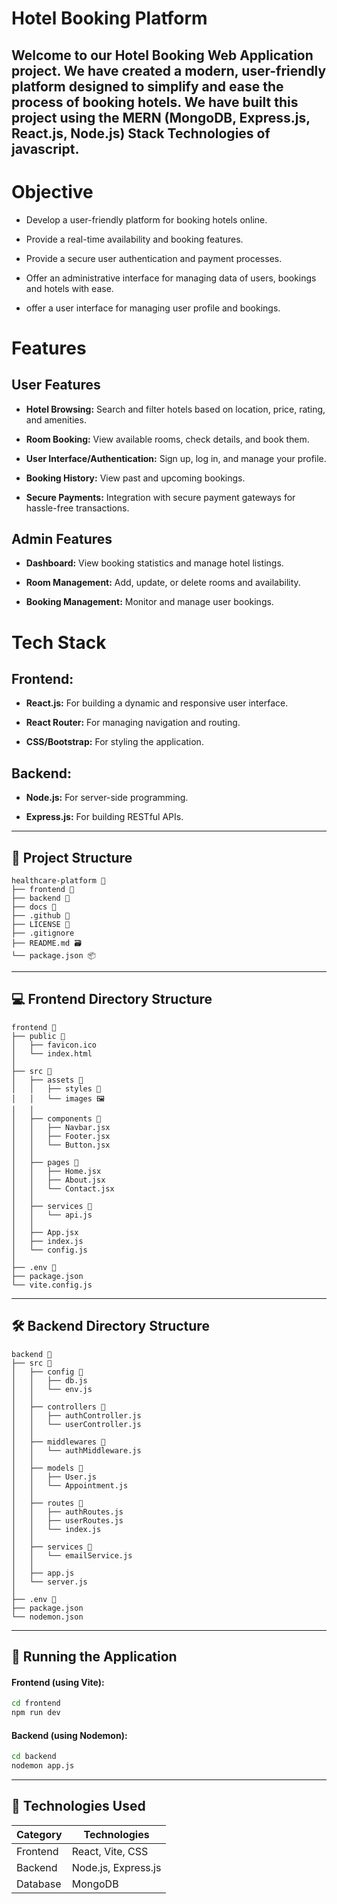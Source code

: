 # Hotel Booking Platform

Welcome to our Hotel Booking Web Application project. We have created a modern, user-friendly platform designed to simplify and ease the process of booking hotels. We have built this project using the MERN (MongoDB, Express.js, React.js, Node.js) Stack Technologies of javascript.
---
# Objective

- Develop a user-friendly platform for booking hotels online.

- Provide a real-time availability and booking features.

- Provide a secure user authentication and payment processes.

- Offer an administrative interface for managing data of users, bookings and hotels with ease.

- offer a user interface for managing user profile and bookings.

# Features
## User Features

- **Hotel Browsing:** Search and filter hotels based on location, price, rating, and amenities.

- **Room Booking:** View available rooms, check details, and book them.

- **User Interface/Authentication:** Sign up, log in, and manage your profile.

- **Booking History:** View past and upcoming bookings.

- **Secure Payments:** Integration with secure payment gateways for hassle-free transactions.

## Admin Features

- **Dashboard:** View booking statistics and manage hotel listings.

- **Room Management:** Add, update, or delete rooms and availability.

- **Booking Management:** Monitor and manage user bookings.

# Tech Stack

## Frontend:
- **React.js:** For building a dynamic and responsive user interface.

- **React Router:** For managing navigation and routing.

- **CSS/Bootstrap:** For styling the application.

## Backend:
- **Node.js:** For server-side programming.

- **Express.js:** For building RESTful APIs.

---
## 📂 Project Structure ##

```plaintext
healthcare-platform 📂
├── frontend 📂        
├── backend 📂         
├── docs 🧾            
├── .github 📂       
├── LICENSE 🪪            
├── .gitignore         
├── README.md 🗃️       
└── package.json 📦  
```
---

## 💻 Frontend Directory Structure ##
```plaintext
frontend 📂
├── public 📂                   
│   ├── favicon.ico
│   └── index.html          
│
├── src 📂                      
│   ├── assets 📂               
│   │   ├── styles 📂          
│   │   └── images 🖼️          
│   │
│   ├── components 📂          
│   │   ├── Navbar.jsx
│   │   ├── Footer.jsx
│   │   └── Button.jsx
│   │
│   ├── pages 🧾              
│   │   ├── Home.jsx
│   │   ├── About.jsx
│   │   └── Contact.jsx
│   │
│   ├── services 📂              
│   │   └── api.js
│   │
│   ├── App.jsx               
│   ├── index.js              
│   └── config.js             
│
├── .env 📂                     
├── package.json              
└── vite.config.js            
```
---
## 🛠 Backend Directory Structure ##
```plaintext
backend 📂
├── src 📂                      
│   ├── config 📂              
│   │   ├── db.js             
│   │   └── env.js            
│   │
│   ├── controllers 📂         
│   │   ├── authController.js 
│   │   └── userController.js 
│   │
│   ├── middlewares 📂          
│   │   └── authMiddleware.js 
│   │
│   ├── models 📂              
│   │   ├── User.js
│   │   └── Appointment.js
│   │
│   ├── routes 📂              
│   │   ├── authRoutes.js
│   │   ├── userRoutes.js
│   │   └── index.js
│   │
│   ├── services 📂           
│   │   └── emailService.js   
│   │
│   ├── app.js                
│   └── server.js             
│
├── .env 📂                    
├── package.json              
└── nodemon.json              
```
---

## 🚀 Running the Application ##
#### **Frontend**  (using Vite): ####
```bash
cd frontend
npm run dev

```
#### **Backend**  (using Nodemon): ####
```bash
cd backend
nodemon app.js
```
---
## 🧰 Technologies Used ##
| Category           | Technologies                                                                |
| ----------------- | ----------------------------------------------------------------------- |
| Frontend| React, Vite, CSS |
|Backend  | Node.js, Express.js|
|Database |MongoDB|
